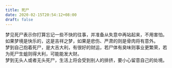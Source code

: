 ```yaml
---
title: 死尸
date: 2020-02-15T20:54:12+08:00
draft: false
---
```


梦见死尸表示你打算忘记一些不快的往事，并准备从失意中再站起来，不用害怕。<br>
如果梦境是快乐的，这是吉祥之梦，如果是悲伤、严肃的则是骨肉将有意外。<br>
梦到自己抱着死尸，是大吉大利，有很好的财运，若尸体有臭味则事业更繁荣，若为死尸生蛆则得大利，可能能发大财。<br>
梦到无头人或者无头死尸，生活上将会受到别人的排挤，要小心留意自己的处境。<br>
